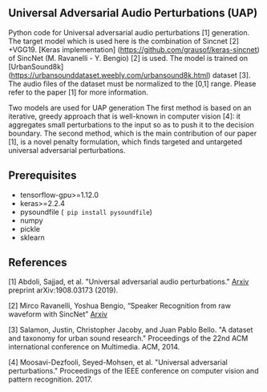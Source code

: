 ## Universal Adversarial Audio Perturbations (UAP)
Python code for Universal adversarial audio perturbations [1] generation.
The target model which is used here is the combination of Sincnet [2] +VGG19. [Keras implementation] (https://github.com/grausof/keras-sincnet) of SincNet (M. Ravanelli - Y. Bengio) [2] is used. The model is trained on [UrbanSound8k] (https://urbansounddataset.weebly.com/urbansound8k.html) dataset [3]. The audio files of the dataset must be normalized to the [0,1] range. Please refer to the paper [1] for more information. 

Two models are used for UAP generation The first method is based on an iterative, greedy approach that is well-known in computer vision [4]: it aggregates small perturbations to the input so as to push it to the decision boundary. The second method, which is the main contribution of our paper [1], is a novel penalty formulation, which finds targeted and untargeted universal adversarial perturbations.

## Prerequisites
- tensorflow-gpu>=1.12.0
- keras>=2.2.4
- pysoundfile (``` pip install pysoundfile```)
- numpy
- pickle
- sklearn

## References

[1] Abdoli, Sajjad, et al. "Universal adversarial audio perturbations." [Arxiv](https://arxiv.org/pdf/1908.03173.pdf) preprint arXiv:1908.03173 (2019).

[2] Mirco Ravanelli, Yoshua Bengio, “Speaker Recognition from raw waveform with SincNet” [Arxiv](http://arxiv.org/abs/1808.00158)

[3] Salamon, Justin, Christopher Jacoby, and Juan Pablo Bello. "A dataset and taxonomy for urban sound research." Proceedings of the 22nd ACM international conference on Multimedia. ACM, 2014. 

[4] Moosavi-Dezfooli, Seyed-Mohsen, et al. "Universal adversarial perturbations." Proceedings of the IEEE conference on computer vision and pattern recognition. 2017.

